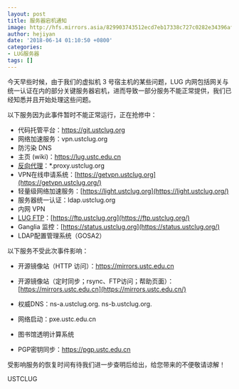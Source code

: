 ```yaml
---
layout: post
title: 服务器宕机通知
image: http://hfs.mirrors.asia/829903743512ecd7eb17338c727c0282e34396afc0606752b80b1d479faa7c16?type=image/png
author: hejiyan
date: '2018-06-14 01:10:50 +0800'
categories:
- LUG服务器
tags: []
---
```


今天早些时候，由于我们的虚拟机 3 号宿主机的某些问题，LUG 内网包括网关与统一认证在内的部分关键服务器宕机，进而导致一部分服务不能正常提供，我们已经知悉并且开始处理这些问题。



以下服务因为此事件暂时不能正常运行，正在抢修中：

- 代码托管平台：https://git.ustclug.org
- 网络加速服务：vpn.ustclug.org
- 防污染 DNS
- 主页 (wiki)：https://lug.ustc.edu.cn
- [反向代理](https://lug.ustc.edu.cn/wiki/lug/services/revproxy)：*.proxy.ustclug.org
- VPN在线申请系统：[https://getvpn.ustclug.org](https://getvpn.ustclug.org/)
- 轻量级网络加速服务：[https://light.ustclug.org](https://light.ustclug.org/)
- 服务器统一认证：ldap.ustclug.org
- 内网 VPN
- [LUG FTP](https://lug.ustc.edu.cn/wiki/lug/services/ftp)：[https://ftp.ustclug.org](https://ftp.ustclug.org/)
- Ganglia 监控：[https://status.ustclug.org](https://status.ustclug.org/)
- LDAP配置管理系统（GOSA2）



以下服务不受此次事件影响：

- 开源镜像站（HTTP 访问）：https://mirrors.ustc.edu.cn
- 开源镜像站（定时同步；rsync、FTP访问；帮助页面）：[https://mirrors.ustc.edu.cn](https://mirrors.ustc.edu.cn/)

- 权威DNS：ns-a.ustclug.org. ns-b.ustclug.org.
- 网络启动：pxe.ustc.edu.cn
- 图书馆透明计算系统
- PGP密钥同步：https://pgp.ustc.edu.cn



受影响服务的恢复时间有待我们进一步查明后给出，给您带来的不便敬请谅解！



USTCLUG